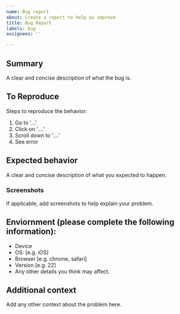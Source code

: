 ```yaml
---
name: Bug report
about: Create a report to help us improve
title: Bug Report
labels: bug
assignees: ''

---
```


## Summary
A clear and concise description of what the bug is.

## To Reproduce
Steps to reproduce the behavior:
1. Go to '...'
2. Click on '....'
3. Scroll down to '....'
4. See error

## Expected behavior
A clear and concise description of what you expected to happen.

### Screenshots
If applicable, add screenshots to help explain your problem.

## Enviornment (please complete the following information):
 - Device
 - OS: [e.g. iOS]
 - Browser [e.g. chrome, safari]
 - Version [e.g. 22]
 - Any other details you think may affect. 

## Additional context
Add any other context about the problem here.